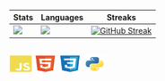 
| Stats                            |      Languages                                 |  Streaks |
|----------------------------------|-------------------------------------------|------|
|<img height="180em" src="https://github-readme-stats.vercel.app/api?username=marcosseiji&show_icons=true&theme=algolia&include_all_commits=true&count_private=true"/>|    <img height="180em" src="https://github-readme-stats.vercel.app/api/top-langs/?username=marcosseiji&layout=compact&langs_count=7&theme=algolia"/>| [![GitHub Streak](http://github-readme-streak-stats.herokuapp.com?user=marcosseiji&theme=algolia)](https://git.io/streak-stats)|

 
<div style="display: inline_block"><br>
  <img align="center" alt="MarcosSeiji-Js" height="30" width="40" src="https://raw.githubusercontent.com/devicons/devicon/master/icons/javascript/javascript-plain.svg">
  <img align="center" alt="MarcosSeiji-HTML" height="30" width="40" src="https://raw.githubusercontent.com/devicons/devicon/master/icons/html5/html5-original.svg">
  <img align="center" alt="MarcosSeiji-CSS" height="30" width="40" src="https://raw.githubusercontent.com/devicons/devicon/master/icons/css3/css3-original.svg">
  <img align="center" alt="MarcosSeiji-Python" height="30" width="40" src="https://raw.githubusercontent.com/devicons/devicon/master/icons/python/python-original.svg">

</div>
 
 
